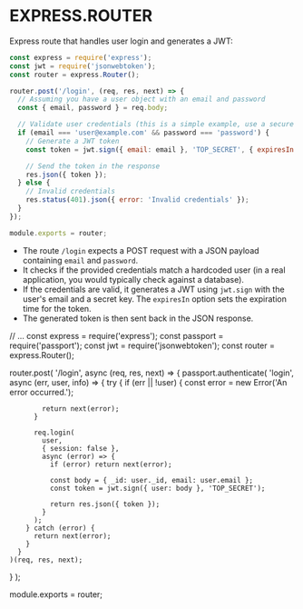 # EXPRESS.ROUTER

Express route that handles user login and generates a JWT:

```javascript
const express = require('express');
const jwt = require('jsonwebtoken');
const router = express.Router();

router.post('/login', (req, res, next) => {
  // Assuming you have a user object with an email and password
  const { email, password } = req.body;

  // Validate user credentials (this is a simple example, use a secure method in a real application)
  if (email === 'user@example.com' && password === 'password') {
    // Generate a JWT token
    const token = jwt.sign({ email: email }, 'TOP_SECRET', { expiresIn: '1h' });

    // Send the token in the response
    res.json({ token });
  } else {
    // Invalid credentials
    res.status(401).json({ error: 'Invalid credentials' });
  }
});

module.exports = router;
```

- The route `/login` expects a POST request with a JSON payload containing `email` and `password`.
- It checks if the provided credentials match a hardcoded user (in a real application, you would typically check against a database).
- If the credentials are valid, it generates a JWT using `jwt.sign` with the user's email and a secret key. The `expiresIn` option sets the expiration time for the token.
- The generated token is then sent back in the JSON response.

// ...
const express = require('express');
const passport = require('passport');
const jwt = require('jsonwebtoken');
const router = express.Router();


router.post(
  '/login',
  async (req, res, next) => {
    passport.authenticate(
      'login',
      async (err, user, info) => {
        try {
          if (err || !user) {
            const error = new Error('An error occurred.');

            return next(error);
          }

          req.login(
            user,
            { session: false },
            async (error) => {
              if (error) return next(error);

              const body = { _id: user._id, email: user.email };
              const token = jwt.sign({ user: body }, 'TOP_SECRET');

              return res.json({ token });
            }
          );
        } catch (error) {
          return next(error);
        }
      }
    )(req, res, next);
  }
);

module.exports = router;


```
